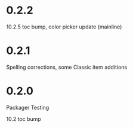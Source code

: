 # 0.2.2

10.2.5 toc bump, color picker update (mainline)

# 0.2.1

Spelling corrections, some Classic item additions

# 0.2.0

Packager Testing

10.2 toc bump